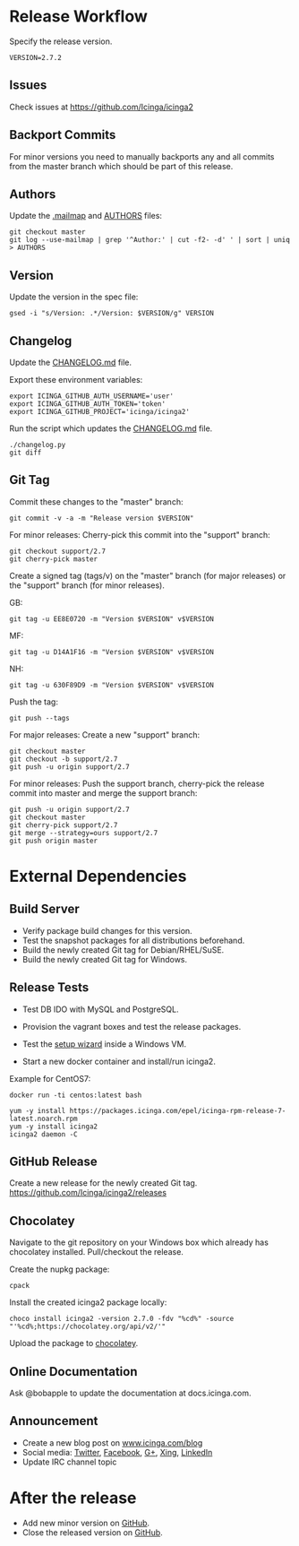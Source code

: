 # Release Workflow

Specify the release version.

```
VERSION=2.7.2
```

## Issues

Check issues at https://github.com/Icinga/icinga2

## Backport Commits

For minor versions you need to manually backports any and all commits from the
master branch which should be part of this release.

## Authors

Update the [.mailmap](.mailmap) and [AUTHORS](AUTHORS) files:

```
git checkout master
git log --use-mailmap | grep '^Author:' | cut -f2- -d' ' | sort | uniq > AUTHORS
```

## Version

Update the version in the spec file:

```
gsed -i "s/Version: .*/Version: $VERSION/g" VERSION
```

## Changelog

Update the [CHANGELOG.md](CHANGELOG.md) file.

Export these environment variables:

```
export ICINGA_GITHUB_AUTH_USERNAME='user'
export ICINGA_GITHUB_AUTH_TOKEN='token'
export ICINGA_GITHUB_PROJECT='icinga/icinga2'
```

Run the script which updates the [CHANGELOG.md](CHANGELOG.md) file.

```
./changelog.py
git diff
```

## Git Tag

Commit these changes to the "master" branch:

```
git commit -v -a -m "Release version $VERSION"
```

For minor releases: Cherry-pick this commit into the "support" branch:

```
git checkout support/2.7
git cherry-pick master
```

Create a signed tag (tags/v<VERSION>) on the "master" branch (for major
releases) or the "support" branch (for minor releases).

GB:

```
git tag -u EE8E0720 -m "Version $VERSION" v$VERSION
```

MF:

```
git tag -u D14A1F16 -m "Version $VERSION" v$VERSION
```

NH:

```
git tag -u 630F89D9 -m "Version $VERSION" v$VERSION
```

Push the tag:

```
git push --tags
```

For major releases: Create a new "support" branch:

```
git checkout master
git checkout -b support/2.7
git push -u origin support/2.7
```

For minor releases: Push the support branch, cherry-pick the release commit
into master and merge the support branch:

```
git push -u origin support/2.7
git checkout master
git cherry-pick support/2.7
git merge --strategy=ours support/2.7
git push origin master
```

# External Dependencies

## Build Server

* Verify package build changes for this version.
* Test the snapshot packages for all distributions beforehand.
* Build the newly created Git tag for Debian/RHEL/SuSE.
* Build the newly created Git tag for Windows.

## Release Tests

* Test DB IDO with MySQL and PostgreSQL.
* Provision the vagrant boxes and test the release packages.
* Test the [setup wizard](https://packages.icinga.com/windows/) inside a Windows VM.

* Start a new docker container and install/run icinga2.

Example for CentOS7:

```
docker run -ti centos:latest bash

yum -y install https://packages.icinga.com/epel/icinga-rpm-release-7-latest.noarch.rpm
yum -y install icinga2
icinga2 daemon -C
```

## GitHub Release

Create a new release for the newly created Git tag.
https://github.com/Icinga/icinga2/releases

## Chocolatey

Navigate to the git repository on your Windows box which
already has chocolatey installed. Pull/checkout the release.

Create the nupkg package:

```
cpack
```

Install the created icinga2 package locally:

```
choco install icinga2 -version 2.7.0 -fdv "%cd%" -source "'%cd%;https://chocolatey.org/api/v2/'"
```

Upload the package to [chocolatey](https://chocolatey.org/packages/upload).

## Online Documentation

Ask @bobapple to update the documentation at docs.icinga.com.

## Announcement

* Create a new blog post on www.icinga.com/blog
* Social media: [Twitter](https://twitter.com/icinga), [Facebook](https://www.facebook.com/icinga), [G+](https://plus.google.com/+icinga), [Xing](https://www.xing.com/communities/groups/icinga-da4b-1060043), [LinkedIn](https://www.linkedin.com/groups/Icinga-1921830/about)
* Update IRC channel topic

# After the release

* Add new minor version on [GitHub](https://github.com/Icinga/icinga2/milestones).
* Close the released version on [GitHub](https://github.com/Icinga/icinga2/milestones).
